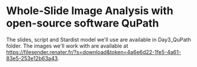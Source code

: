 # Whole-Slide Image Analysis with open-source software QuPath

The slides, script and Stardist model we'll use are available in Day3_QuPath folder. The images we'll work with are available at https://filesender.renater.fr/?s=download&token=4a6e6d22-1fe5-4a61-83e5-253e12b63a43.
